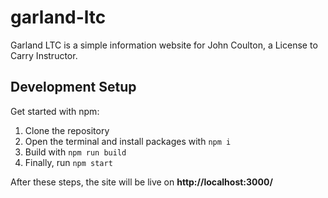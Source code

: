 # garland-ltc
Garland LTC is a simple information website for John Coulton, a License to Carry Instructor.

## Development Setup
Get started with npm:

1. Clone the repository
2. Open the terminal and install packages with `npm i`
3. Build with `npm run build`
4. Finally, run `npm start`

After these steps, the site will be live on **http://localhost:3000/**
